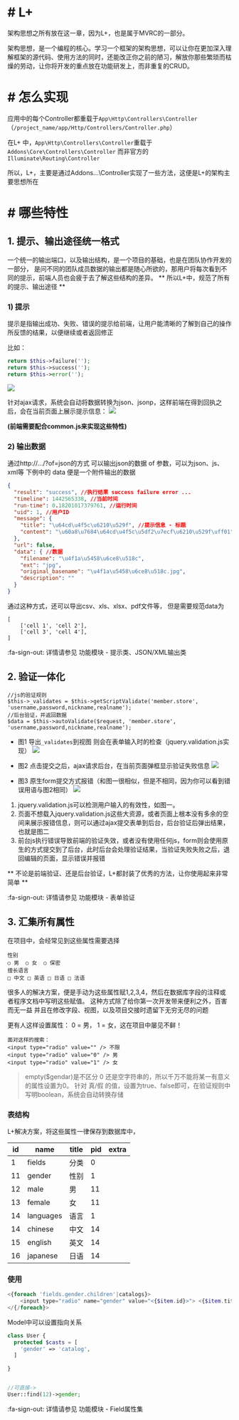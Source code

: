 # # L+ 
架构思想之所有放在这一章，因为L+，也是属于MVRC的一部分。

架构思想，是一个编程的核心。学习一个框架的架构思想，可以让你在更加深入理解框架的源代码、使用方法的同时，还能改正你之前的陋习，解放你那些繁琐而枯燥的劳动，让你将开发的重点放在功能研发上，而非重复的CRUD。


# # 怎么实现
应用中的每个Controller都重载于`App\Http\Controllers\Controller`（`/project_name/app/Http/Controllers/Controller.php`）

在L+ 中，`App\Http\Controllers\Controller`重载于 `Addons\Core\Controllers\Controller`
而非官方的 `Illuminate\Routing\Controller`

所以，L+，主要是通过Addons\...\Controller实现了一些方法，这便是L+的架构主要思想所在

# # 哪些特性

## 1. 提示、输出途径统一格式
一个统一的输出端口，以及输出结构，是一个项目的基础，也是在团队协作开发的一部分，
是问不同的团队成员数据的输出都是随心所欲的，那用户将每次看到不同的提示，前端人员也会疲于去了解这些结构的差异。
** 所以L+中，规范了所有的提示、输出途径 **

### 1) 提示
提示是指输出成功、失败、错误的提示给前端，让用户能清晰的了解到自己的操作所反馈的结果，以便继续或者返回修正

比如：
```php
return $this->failure('');
return $this->success('');
return $this->error('');
```
![](/assets/1[1].png)

针对ajax请求，系统会自动将数据转换为json、jsonp，这样前端在得到回执之后，会在当前页面上展示提示信息：
![](/assets/2[1].png)


**(前端需要配合common.js来实现这些特性)**


### 2) 输出数据
通过http://.../?of=json的方式 可以输出json的数据
of 参数，可以为json、js、xml等
下例中的 data 便是一个附件输出的数据
```json
{
  "result": "success", //执行结果 success failure error ...
  "timeline": 1442565338, //当前时间
  "run-time": 0.18201017379761, //运行时间
  "uid": 1, //用户ID
  "message": {
    "title": "\u64cd\u4f5c\u6210\u529f", //提示信息 - 标题
    "content": "\u60a8\u7684\u64cd\u4f5c\u5df2\u7ecf\u6210\u529f\uff01" //提示信息 - 内容
  },
  "url": false, 
  "data": { //数据
    "filename": "\u4f1a\u5458\u6ce8\u518c",
    "ext": "jpg",
    "original_basename": "\u4f1a\u5458\u6ce8\u518c.jpg",
    "description": ""
  }
}
```
通过这种方式，还可以导出csv、xls、xlsx、pdf文件等，
但是需要规范data为
```
[
	['cell 1', 'cell 2'],
	['cell 3', 'cell 4'],
]
```

:fa-sign-out: 详情请参见 功能模块 - 提示类、JSON/XML输出类

## 2. 验证一体化
```
//js的验证规则
$this->_validates = $this->getScriptValidate('member.store', 'username,password,nickname,realname');
//后台验证，并返回数据
$data = $this->autoValidate($request, 'member.store', 'username,password,nickname,realname');
```
- 图1 导出<code>_validates</code>到视图 则会在表单输入时的检查（jquery.validation.js实现）
![](/assets/3[1].png)
- 图2 点击提交之后，ajax请求后台，在当前页面弹框显示验证失败信息
![](/assets/2[1].png)

- 图3 原生form提交方式报错（和图一很相似，但是不相同，因为你可以看到错误用语与图2相同）
![](/assets/4[1].png)


1. jquery.validation.js可以检测用户输入的有效性，如图一。
2. 页面不想载入jquery.validation.js这些大资源，或者页面上根本没有多余的空间来展示报错信息，则可以通过ajax提交表单到后台，后台验证后弹出结果，也就是图二
3. 前台js执行错误导致前端的验证失效，或者没有使用任何js，form则会使用原生的方式提交到了后台，此时后台会处理验证结果，当验证失败失败之后，退回编辑的页面，显示错误并报错

** 不论是前端验证、还是后台验证，L+都封装了优秀的方法，让你使用起来非常简单 **

:fa-sign-out: 详情请参见 功能模块 - 表单验证

## 3. 汇集所有属性
在项目中，会经常见到这些属性需要选择
```
性别
○ 男  ○ 女  ○ 保密
擅长语言
□ 中文 □ 英语 □ 日语 □ 法语
```
很多人的解决方案，便是手动为这些属性赋1,2,3,4，然后在数据库字段的注释或者程序文档中写明这些赋值。
这种方式除了给你第一次开发带来便利之外，百害而无一益
并且在修改字段、视图，以及项目交接时遗留下无穷无尽的问题

更有人这样设置属性： 0 = 男， 1 = 女，这在项目中屡见不鲜！
```
面对这样的搜索：
<input type="radio" value="" /> 不限
<input type="radio" value="0" /> 男
<input type="radio" value="1" /> 女
```
> empty($gendar)是不区分 0 还是空字符串的，所以千万不能将某一有意义的属性设置为0。
> 针对 真/假 的值，设置为true、false即可，在验证规则中写明boolean，系统会自动转换存储

### 表结构
L+解决方案，将这些属性一律保存到数据库中，

| id | name | title | pid | extra |
| ------------ | ------------ | ------------ | ------------ | ------------ |
| 1 | fields | 分类 | 0 | |
| 11 | gender| 性别 | 1 | |
| 12 | male | 男 | 11 | |
| 13 | female | 女 | 11 | |
| 14 | languages| 语言 | 1 | |
| 14 | chinese | 中文 | 14 | |
| 15 | english | 英文 | 14 | |
| 16 | japanese | 日语 | 14 | |

### 使用


```php
<{foreach 'fields.gender.children'|catalogs}>
	<input type="radio" name="gender" value="<{$item.id}>"> <{$item.title}>
</{/foreach}>
```

Model中可以设置指向关系
```php
class User {
  protected $casts = [
    'gender' => 'catalog',
  ]
	
}


//可直接->
User::find(12)->gender;
```

:fa-sign-out: 详情请参见 功能模块 - Field属性集

